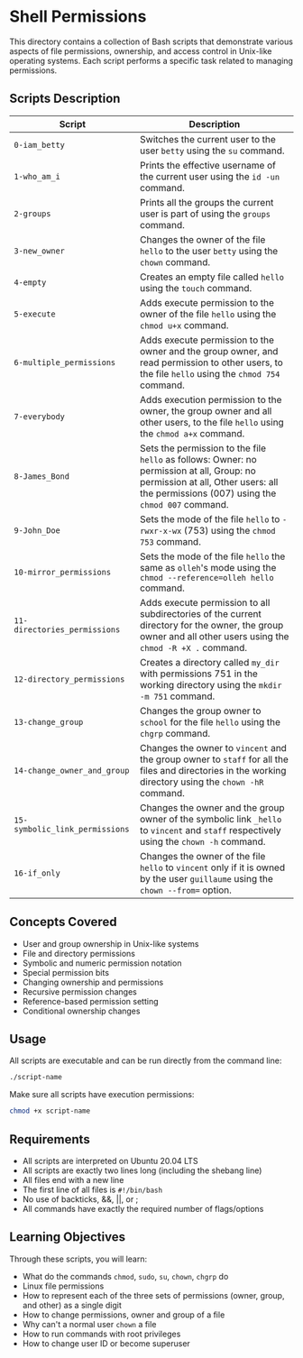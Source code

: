 # Shell Permissions

This directory contains a collection of Bash scripts that demonstrate various aspects of file permissions, ownership, and access control in Unix-like operating systems. Each script performs a specific task related to managing permissions.

## Scripts Description

| Script | Description |
|--------|-------------|
| `0-iam_betty` | Switches the current user to the user `betty` using the `su` command. |
| `1-who_am_i` | Prints the effective username of the current user using the `id -un` command. |
| `2-groups` | Prints all the groups the current user is part of using the `groups` command. |
| `3-new_owner` | Changes the owner of the file `hello` to the user `betty` using the `chown` command. |
| `4-empty` | Creates an empty file called `hello` using the `touch` command. |
| `5-execute` | Adds execute permission to the owner of the file `hello` using the `chmod u+x` command. |
| `6-multiple_permissions` | Adds execute permission to the owner and the group owner, and read permission to other users, to the file `hello` using the `chmod 754` command. |
| `7-everybody` | Adds execution permission to the owner, the group owner and all other users, to the file `hello` using the `chmod a+x` command. |
| `8-James_Bond` | Sets the permission to the file `hello` as follows: Owner: no permission at all, Group: no permission at all, Other users: all the permissions (007) using the `chmod 007` command. |
| `9-John_Doe` | Sets the mode of the file `hello` to `-rwxr-x-wx` (753) using the `chmod 753` command. |
| `10-mirror_permissions` | Sets the mode of the file `hello` the same as `olleh`'s mode using the `chmod --reference=olleh hello` command. |
| `11-directories_permissions` | Adds execute permission to all subdirectories of the current directory for the owner, the group owner and all other users using the `chmod -R +X .` command. |
| `12-directory_permissions` | Creates a directory called `my_dir` with permissions 751 in the working directory using the `mkdir -m 751` command. |
| `13-change_group` | Changes the group owner to `school` for the file `hello` using the `chgrp` command. |
| `14-change_owner_and_group` | Changes the owner to `vincent` and the group owner to `staff` for all the files and directories in the working directory using the `chown -hR` command. |
| `15-symbolic_link_permissions` | Changes the owner and the group owner of the symbolic link `_hello` to `vincent` and `staff` respectively using the `chown -h` command. |
| `16-if_only` | Changes the owner of the file `hello` to `vincent` only if it is owned by the user `guillaume` using the `chown --from=` option. |

## Concepts Covered

- User and group ownership in Unix-like systems
- File and directory permissions
- Symbolic and numeric permission notation
- Special permission bits
- Changing ownership and permissions
- Recursive permission changes
- Reference-based permission setting
- Conditional ownership changes

## Usage

All scripts are executable and can be run directly from the command line:

```bash
./script-name
```

Make sure all scripts have execution permissions:

```bash
chmod +x script-name
```

## Requirements

- All scripts are interpreted on Ubuntu 20.04 LTS
- All scripts are exactly two lines long (including the shebang line)
- All files end with a new line
- The first line of all files is `#!/bin/bash`
- No use of backticks, &&, ||, or ;
- All commands have exactly the required number of flags/options

## Learning Objectives

Through these scripts, you will learn:

- What do the commands `chmod`, `sudo`, `su`, `chown`, `chgrp` do
- Linux file permissions
- How to represent each of the three sets of permissions (owner, group, and other) as a single digit
- How to change permissions, owner and group of a file
- Why can't a normal user `chown` a file
- How to run commands with root privileges
- How to change user ID or become superuser